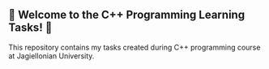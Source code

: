 ## 🚀 Welcome to the C++ Programming Learning Tasks! 🚀

This repository contains my tasks created during C++ programming course at Jagiellonian University.
